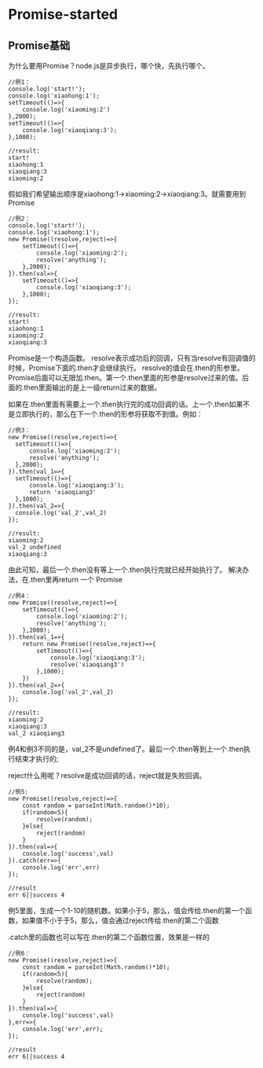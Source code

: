 # Promise-started
## Promise基础

为什么要用Promise？node.js是异步执行，哪个快，先执行哪个。

```
//例1：
console.log('start!');
console.log('xiaohong:1');
setTimeout(()=>{
    console.log('xiaoming:2')
},2000);
setTimeout(()=>{
    console.log('xiaoqiang:3');
},1000);

//result:
start!
xiaohong:1
xiaoqiang:3
xiaoming:2
```
假如我们希望输出顺序是xiaohong:1->xiaoming:2->xiaoqiang:3。就需要用到Promise

```
//例2：
console.log('start!');
console.log('xiaohong:1');
new Promise((resolve,reject)=>{
    setTimeout(()=>{
        console.log('xiaoming:2');
        resolve('anything');
    },2000);
}).then(val=>{
    setTimeout(()=>{
        console.log('xiaoqiang:3');
    },1000);
});

//result:
start!
xiaohong:1
xiaoming:2
xiaoqiang:3

```
  Promise是一个构造函数。
  resolve表示成功后的回调，只有当resolve有回调值的时候，Promise下面的.then才会继续执行。
  resolve的值会在.then的形参里。
  Promise后面可以无限加.then。第一个.then里面的形参是resolve过来的值。后面的.then里面输出的是上一级return过来的数据。
  
  
如果在.then里面有需要上一个.then执行完的成功回调的话。上一个.then如果不是立即执行的，那么在下一个.then的形参将获取不到值。例如：
```
//例3：
new Promise((resolve,reject)=>{
  setTimeout(()=>{
      console.log('xiaoming:2');
      resolve('anything');
  },2000);
}).then(val_1=>{
  setTimeout(()=>{
      console.log('xiaoqiang:3');
      return 'xiaoqiang3'
  },1000);
}).then(val_2=>{
  console.log('val_2',val_2)
});

//result:
xiaoming:2
val_2 undefined
xiaoqiang:3
```
由此可知，最后一个.then没有等上一个.then执行完就已经开始执行了。
解决办法，在.then里再return 一个 Promise
```
//例4：
new Promise((resolve,reject)=>{
    setTimeout(()=>{
        console.log('xiaoming:2');
        resolve('anything');
    },2000);
}).then(val_1=>{
    return new Promise((resolve,reject)=>{
        setTimeout(()=>{
            console.log('xiaoqiang:3');
            resolve('xiaoqiang3')
        },1000);
    })
}).then(val_2=>{
    console.log('val_2',val_2)
});

//result:
xiaoming:2
xiaoqiang:3
val_2 xiaoqiang3
```
例4和例3不同的是，val_2不是undefined了。最后一个.then等到上一个.then执行结束才执行的;

reject什么用呢？resolve是成功回调的话，reject就是失败回调。
```
//例5:
new Promise((resolve,reject)=>{
    const random = parseInt(Math.random()*10);
    if(random<5){
        resolve(random);
    }else{
        reject(random)
    }
}).then(val=>{
    console.log('success',val)
}).catch(err=>{
    console.log('err',err)
});

//result
err 6||success 4
```
例5里面，生成一个1-10的随机数。如果小于5，那么，值会传给.then的第一个函数，如果值不小于于5，那么，值会通过reject传给.then的第二个函数

.catch里的函数也可以写在.then的第二个函数位置，效果是一样的
```
//例6：
new Promise((resolve,reject)=>{
    const random = parseInt(Math.random()*10);
    if(random<5){
        resolve(random);
    }else{
        reject(random)
    }
}).then(val=>{
    console.log('success',val)
},err=>{
    console.log('err',err);
});

//result
err 6||success 4
```
